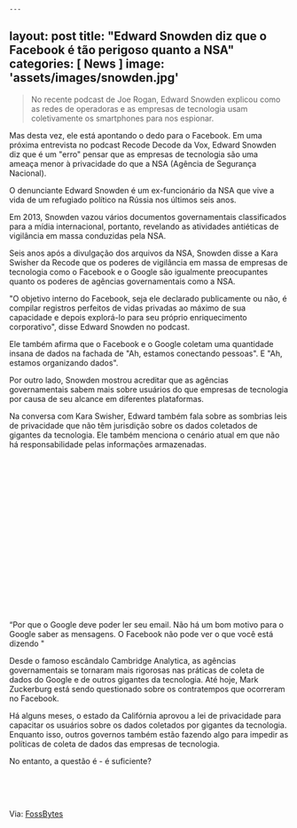     ---
layout: post
title: "Edward Snowden diz que o Facebook é tão perigoso quanto a NSA"
categories: [ News ]
image: 'assets/images/snowden.jpg'
---

> No recente podcast de Joe Rogan, Edward Snowden explicou como as redes de operadoras e as empresas de tecnologia usam coletivamente os smartphones para nos espionar.

Mas desta vez, ele está apontando o dedo para o Facebook. Em uma próxima entrevista no podcast Recode Decode da Vox, Edward Snowden diz que é um "erro" pensar que as empresas de tecnologia são uma ameaça menor à privacidade do que a NSA (Agência de Segurança Nacional).

O denunciante Edward Snowden é um ex-funcionário da NSA que vive a vida de um refugiado político na Rússia nos últimos seis anos.

<!-- RETANGULO LARGO -->
<script async src="https://pagead2.googlesyndication.com/pagead/js/adsbygoogle.js"></script>
<!-- Informat -->
<ins class="adsbygoogle"
style="display:block"
data-ad-client="ca-pub-2838251107855362"
data-ad-slot="2327980059"
data-ad-format="auto"
data-full-width-responsive="true"></ins>
<script>
(adsbygoogle = window.adsbygoogle || []).push({});
</script>

Em 2013, Snowden vazou vários documentos governamentais classificados para a mídia internacional, portanto, revelando as atividades antiéticas de vigilância em massa conduzidas pela NSA.

Seis anos após a divulgação dos arquivos da NSA, Snowden disse a Kara Swisher da Recode que os poderes de vigilância em massa de empresas de tecnologia como o Facebook e o Google são igualmente preocupantes quanto os poderes de agências governamentais como a NSA.

"O objetivo interno do Facebook, seja ele declarado publicamente ou não, é compilar registros perfeitos de vidas privadas ao máximo de sua capacidade e depois explorá-lo para seu próprio enriquecimento corporativo", disse Edward Snowden no podcast.

<!-- RETANGULO LARGO 2 -->
<script async src="//pagead2.googlesyndication.com/pagead/js/adsbygoogle.js"></script>
<ins class="adsbygoogle"
style="display:block; text-align:center;"
data-ad-layout="in-article"
data-ad-format="fluid"
data-ad-client="ca-pub-2838251107855362"
data-ad-slot="8549252987"></ins>
<script>
(adsbygoogle = window.adsbygoogle || []).push({});
</script>

Ele também afirma que o Facebook e o Google coletam uma quantidade insana de dados na fachada de "Ah, estamos conectando pessoas". E "Ah, estamos organizando dados".

Por outro lado, Snowden mostrou acreditar que as agências governamentais sabem mais sobre usuários do que empresas de tecnologia por causa de seu alcance em diferentes plataformas.

Na conversa com Kara Swisher, Edward também fala sobre as sombrias leis de privacidade que não têm jurisdição sobre os dados coletados de gigantes da tecnologia. Ele também menciona o cenário atual em que não há responsabilidade pelas informações armazenadas.

<!-- QUADRADO -->
<script async src="//pagead2.googlesyndication.com/pagead/js/adsbygoogle.js"></script>
<ins class="adsbygoogle"
style="display:inline-block;width:336px;height:280px"
data-ad-client="ca-pub-2838251107855362"
data-ad-slot="5351066970"></ins>
<script>
(adsbygoogle = window.adsbygoogle || []).push({});
</script>

“Por que o Google deve poder ler seu email. Não há um bom motivo para o Google saber as mensagens. O Facebook não pode ver o que você está dizendo "

Desde o famoso escândalo Cambridge Analytica, as agências governamentais se tornaram mais rigorosas nas práticas de coleta de dados do Google e de outros gigantes da tecnologia. Até hoje, Mark Zuckerburg está sendo questionado sobre os contratempos que ocorreram no Facebook.

Há alguns meses, o estado da Califórnia aprovou a lei de privacidade para capacitar os usuários sobre os dados coletados por gigantes da tecnologia. Enquanto isso, outros governos também estão fazendo algo para impedir as políticas de coleta de dados das empresas de tecnologia.

No entanto, a questão é - é suficiente?

<!-- MINI ANÚNCIO -->
<script async src="//pagead2.googlesyndication.com/pagead/js/adsbygoogle.js"></script>
<!-- Games Root -->
<ins class="adsbygoogle"
style="display:inline-block;width:336px;height:50px"
data-ad-client="ca-pub-2838251107855362"
data-ad-slot="5351066970"></ins>
<script>
(adsbygoogle = window.adsbygoogle || []).push({});
</script>

Via: [FossBytes](https://fossbytes.com/edward-snowden-facebook-equally-dangerous-as-nsa/)
